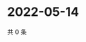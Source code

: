 # 2022-05-14

共 0 条

<!-- BEGIN WEIBO -->
<!-- 最后更新时间 Sat May 14 2022 13:55:55 GMT+0800 (China Standard Time) -->

<!-- END WEIBO -->

